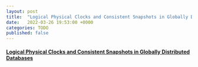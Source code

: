 ```yaml
---
layout: post
title:  "Logical Physical Clocks and Consistent Snapshots in Globally Distributed Databases"
date:   2022-03-26 19:53:00 +0000
categories: TODO
published: false
---
```




#### [Logical Physical Clocks and Consistent Snapshots in Globally Distributed Databases](https://cse.buffalo.edu/tech-reports/2014-04.pdf)
